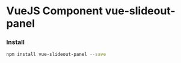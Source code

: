 # VueJS Component vue-slideout-panel

### Install

```bash
npm install vue-slideout-panel --save
```
